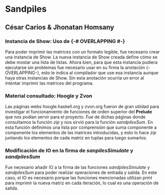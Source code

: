 # Sandpiles

## César Carios & Jhonatan Homsany

### Instancia de Show: Uso de {-# OVERLAPPING #-}

Para poder imprimir las matrices con un formato legible, fue necesario crear una instancia de Show. La nueva instancia de Show creada define cómo se debe mostar una lista de listas. Ahora bien, para que esta instancia pudiera ejecutarse sin problemas fue necesario usar en su firma la anotación {-OVERLAPPING-}, esto le indica al compilador que use esa instancia aunque haya otras instancias de Show. Sin esta anotación ocurría un error al intentar imprimir las matrices del programa.

### Material consultado: Hoogle y Zvon

Las páginas webs hoogle.haskell.org y zvon.org fueron de gran utiidad para investigar el funcionamiento de funciones de orden superior del **Prelude** que nos podían servir para el proyecto. Fue de dichas páginas donde consultamos la función _zip_ y nos sirvió para la función _sandpilesSum_. En esta función definimos una lista por comprensión que suma componente a componente los elementos de las matrices introducidas, y esto lo hace _zip_ juntando los elementos de cada matriz en tuplas para luego sumarlos.

### Modificación de IO en la firma de _sanpilesSimulate_ y _sandpilesSum_

Fue necesario añadir IO a la firma de las funciones _sandpilesSimulate_ y _sandpilesSum_ para poder realizar operaciones de entrada y salida. En este caso, el IO es necesario porque las funciones mencionadas utilizan _print_ para imprimir la nueva matriz en cada iteración, lo cual es una operación de salida.

